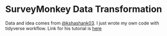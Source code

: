 # SurveyMonkey Data Transformation

Data and idea comes from [@kshashank03](https://github.com/kshashank03). I just wrote my own code with tidyverse workflow. Link for his tutorial is [here](https://www.youtube.com/watch?v=25Vko7udQ-g&t=1600s)
